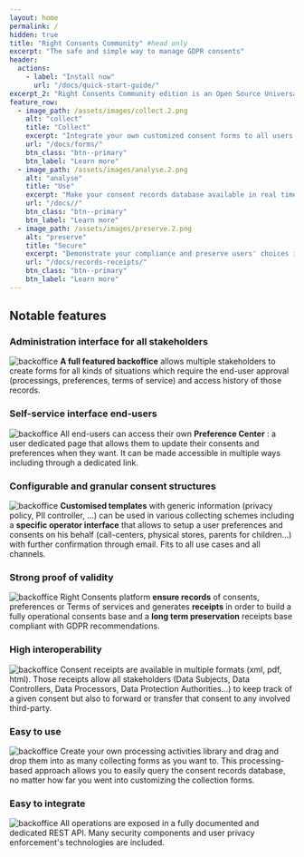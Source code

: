 ```yaml
---
layout: home
permalink: /
hidden: true
title: "Right Consents Community" #head only
excerpt: "The safe and simple way to manage GDPR consents"
header:
  actions:
    - label: "Install now"
      url: "/docs/quick-start-guide/"
excerpt_2: "Right Consents Community edition is an Open Source Universal Consents & Preferences Management Platform. <br/> It aims to provide any organization with a complete, simple and easy to implement solution for <b>collecting, storing, analysing</b> and <b>using</b> users' consents and preferences."
feature_row:
  - image_path: /assets/images/collect.2.png
    alt: "collect"
    title: "Collect"
    excerpt: "Integrate your own customized consent forms to all users journeys (custom messaging – all channels)"
    url: "/docs/forms/"
    btn_class: "btn--primary"
    btn_label: "Learn more"
  - image_path: /assets/images/analyse.2.png
    alt: "analyse"
    title: "Use"
    excerpt: "Make your consent records database available in real time to all business and marketing applications (Rich API - fine analytics)"
    url: "/docs//"
    btn_class: "btn--primary"
    btn_label: "Learn more"
  - image_path: /assets/images/preserve.2.png
    alt: "preserve"
    title: "Secure"
    excerpt: "Demonstrate your compliance and preserve users' choices in a centralized truth base (standard consent receipts – secured storage)"
    url: "/docs/records-receipts/"
    btn_class: "btn--primary"
    btn_label: "Learn more"
---
```



## **Notable features**

### Administration interface for all stakeholders
![backoffice](/right-consents/assets/images/screen-1.png)
**A full featured backoffice** allows multiple stakeholders to create forms for all kinds of situations which require the end-user approval (processings, preferences, terms of service) and access history of those records.

### Self-service interface end-users
![backoffice](/right-consents/assets/images/screen-7.png)
All end-users can access their own **Preference Center** : a user dedicated page that allows them to update their consents and preferences when they want. It can be made accessible in multiple ways including through a dedicated link.

### Configurable and granular consent structures
![backoffice](/right-consents/assets/images/screen-6.png)
**Customised templates** with generic information (privacy policy, PII controller, …) can be used in various collecting schemes including a **specific operator interface** that allows to setup a user preferences and consents on his behalf (call-centers, physical stores, parents for children…) with further confirmation through email. Fits to all use cases and all channels.

### Strong proof of validity
![backoffice](/right-consents/assets/images/screen-3.png)
Right Consents platform **ensure records** of consents, preferences or Terms of services and generates **receipts** in order to build a fully operational consents base and a **long term preservation** receipts base compliant with GDPR recommendations.

### High interoperability
![backoffice](/right-consents/assets/images/screen-4.png)
Consent receipts are available in multiple formats (xml, pdf, html). Those receipts allow all stakeholders (Data Subjects, Data Controllers, Data Processors, Data Protection Authorities…) to keep track of a given consent but also to forward or transfer that consent to any involved third-party.

### Easy to use
![backoffice](/right-consents/assets/images/screen-2.png)
Create your own processing activities library and drag and drop them into as many collecting forms as you want to. This processing-based approach allows you to easily query the consent records database, no matter how far you went into customizing the collection forms.

### Easy to integrate
![backoffice](/right-consents/assets/images/screen-5.png)
All operations are exposed in a fully documented and dedicated REST API. Many security components and user privacy enforcement's technologies are included.
